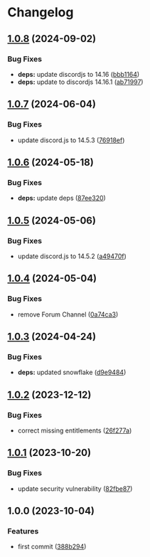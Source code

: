 # Changelog

## [1.0.8](https://github.com/ShoGinn/discordjs-mock/compare/v1.0.7...v1.0.8) (2024-09-02)


### Bug Fixes

* **deps:** update discordjs to 14.16 ([bbb1164](https://github.com/ShoGinn/discordjs-mock/commit/bbb11647cb0d11a65b2f36f29eb7fee7c225c3e8))
* **deps:** update to discordjs 14.16.1 ([ab71997](https://github.com/ShoGinn/discordjs-mock/commit/ab7199792feab0423374a5d5e30e4f3a2f2d78e7))

## [1.0.7](https://github.com/ShoGinn/discordjs-mock/compare/v1.0.6...v1.0.7) (2024-06-04)


### Bug Fixes

* update discord.js to 14.5.3 ([76918ef](https://github.com/ShoGinn/discordjs-mock/commit/76918efb3a08cd38275db35070ff0229857f6cbe))

## [1.0.6](https://github.com/ShoGinn/discordjs-mock/compare/v1.0.5...v1.0.6) (2024-05-18)


### Bug Fixes

* **deps:** update deps ([87ee320](https://github.com/ShoGinn/discordjs-mock/commit/87ee320284d1ec176b75a353a1788b8863a4f6c5))

## [1.0.5](https://github.com/ShoGinn/discordjs-mock/compare/v1.0.4...v1.0.5) (2024-05-06)


### Bug Fixes

* update discord.js to 14.5.2 ([a49470f](https://github.com/ShoGinn/discordjs-mock/commit/a49470f7791339ee04dee928fa8367b418030f72))

## [1.0.4](https://github.com/ShoGinn/discordjs-mock/compare/v1.0.3...v1.0.4) (2024-05-04)


### Bug Fixes

* remove Forum Channel ([0a74ca3](https://github.com/ShoGinn/discordjs-mock/commit/0a74ca3a90cd80190f1f1e3ec852f868c8979352))

## [1.0.3](https://github.com/ShoGinn/discordjs-mock/compare/v1.0.2...v1.0.3) (2024-04-24)


### Bug Fixes

* **deps:** updated snowflake ([d9e9484](https://github.com/ShoGinn/discordjs-mock/commit/d9e94840f70f8e6a2a4d9eec893b800ff1fec60d))

## [1.0.2](https://github.com/ShoGinn/discordjs-mock/compare/v1.0.1...v1.0.2) (2023-12-12)


### Bug Fixes

* correct missing entitlements ([26f277a](https://github.com/ShoGinn/discordjs-mock/commit/26f277a40da134f96cb99659011cc929640189cb))

## [1.0.1](https://github.com/ShoGinn/discordjs-mock/compare/v1.0.0...v1.0.1) (2023-10-20)


### Bug Fixes

* update security vulnerability ([82fbe87](https://github.com/ShoGinn/discordjs-mock/commit/82fbe87840c85c0e4a700bf72586c0ca71b3418e))

## 1.0.0 (2023-10-04)

### Features

- first commit ([388b294](https://github.com/ShoGinn/discordjs-mock/commit/388b2949d38d0e8c5b47aea92b4c3376685d59f3))
